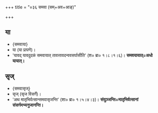 +++
title = "०३६ समवा (सम्+अव+आङ्)"

+++

## या
- {समवाया}
- या (या प्रापणे)।
- 'यावद् यावदुदकं समवायात् तावत्तावदन्ववसर्पासीति' (श० ब्रा० १।८।१।६)। **समवयायात्=अधो यायात्।**

## सृज्
- {समवासृज्}
- सृज् (सृज विसर्गे)।
- 'अथ मातृभिर्वत्सान्समवासृजन्ति' (शा० ब्रा० १।५।४।३)। **संयुञ्जन्ति=मातृभिर्वत्सानां संसर्गमभ्यनुजानन्ति।**
